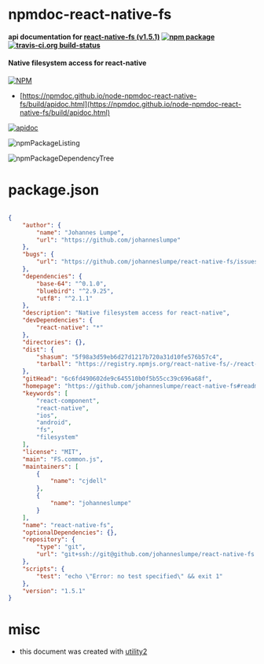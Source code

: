 # npmdoc-react-native-fs

#### api documentation for  [react-native-fs (v1.5.1)](https://github.com/johanneslumpe/react-native-fs#readme)  [![npm package](https://img.shields.io/npm/v/npmdoc-react-native-fs.svg?style=flat-square)](https://www.npmjs.org/package/npmdoc-react-native-fs) [![travis-ci.org build-status](https://api.travis-ci.org/npmdoc/node-npmdoc-react-native-fs.svg)](https://travis-ci.org/npmdoc/node-npmdoc-react-native-fs)

#### Native filesystem access for react-native

[![NPM](https://nodei.co/npm/react-native-fs.png?downloads=true&downloadRank=true&stars=true)](https://www.npmjs.com/package/react-native-fs)

- [https://npmdoc.github.io/node-npmdoc-react-native-fs/build/apidoc.html](https://npmdoc.github.io/node-npmdoc-react-native-fs/build/apidoc.html)

[![apidoc](https://npmdoc.github.io/node-npmdoc-react-native-fs/build/screenCapture.buildCi.browser.%252Ftmp%252Fbuild%252Fapidoc.html.png)](https://npmdoc.github.io/node-npmdoc-react-native-fs/build/apidoc.html)

![npmPackageListing](https://npmdoc.github.io/node-npmdoc-react-native-fs/build/screenCapture.npmPackageListing.svg)

![npmPackageDependencyTree](https://npmdoc.github.io/node-npmdoc-react-native-fs/build/screenCapture.npmPackageDependencyTree.svg)



# package.json

```json

{
    "author": {
        "name": "Johannes Lumpe",
        "url": "https://github.com/johanneslumpe"
    },
    "bugs": {
        "url": "https://github.com/johanneslumpe/react-native-fs/issues"
    },
    "dependencies": {
        "base-64": "^0.1.0",
        "bluebird": "^2.9.25",
        "utf8": "^2.1.1"
    },
    "description": "Native filesystem access for react-native",
    "devDependencies": {
        "react-native": "*"
    },
    "directories": {},
    "dist": {
        "shasum": "5f98a3d59eb6d27d1217b720a31d10fe576b57c4",
        "tarball": "https://registry.npmjs.org/react-native-fs/-/react-native-fs-1.5.1.tgz"
    },
    "gitHead": "6c6fd490602de9c645510b0f5b55cc39c696a68f",
    "homepage": "https://github.com/johanneslumpe/react-native-fs#readme",
    "keywords": [
        "react-component",
        "react-native",
        "ios",
        "android",
        "fs",
        "filesystem"
    ],
    "license": "MIT",
    "main": "FS.common.js",
    "maintainers": [
        {
            "name": "cjdell"
        },
        {
            "name": "johanneslumpe"
        }
    ],
    "name": "react-native-fs",
    "optionalDependencies": {},
    "repository": {
        "type": "git",
        "url": "git+ssh://git@github.com/johanneslumpe/react-native-fs.git"
    },
    "scripts": {
        "test": "echo \"Error: no test specified\" && exit 1"
    },
    "version": "1.5.1"
}
```



# misc
- this document was created with [utility2](https://github.com/kaizhu256/node-utility2)
